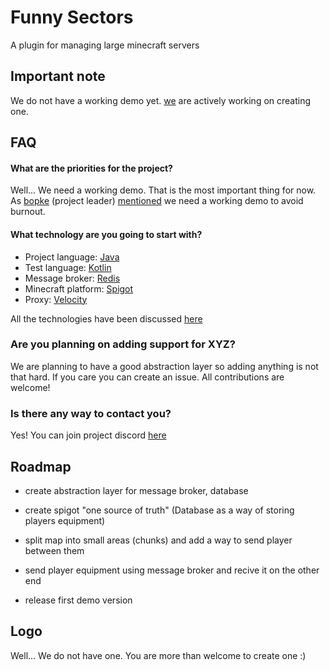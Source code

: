 
# Funny Sectors

A plugin for managing large minecraft servers


## Important note

We do not have a working demo yet. [we](https://github.com/FunnyGuilds/FunnySectors/graphs/contributors) are actively working on creating one.


## FAQ

#### What are the priorities for the project?

Well... We need a working demo. That is the most important thing for now. As [bopke](https://github.com/bopke) (project leader) [mentioned](https://github.com/FunnyGuilds/FunnySectors/issues/6) we need a working demo to avoid burnout.

#### What technology are you going to start with?

* Project language: [Java](https://www.java.com/en/)
* Test language: [Kotlin](https://kotlinlang.org/)
* Message broker: [Redis](https://redis.io/)
* Minecraft platform: [Spigot](https://www.spigotmc.org/)
* Proxy: [Velocity](https://velocitypowered.com/)

All the technologies have been discussed [here](https://github.com/FunnyGuilds/FunnySectors/issues)

### Are you planning on adding support for XYZ?

We are planning to have a good abstraction layer so adding anything is not that hard. If you care you can create an issue. All contributions are welcome!

### Is there any way to contact you?

Yes! You can join project discord [here](https://discord.gg/CYvyq3u)




## Roadmap

- create abstraction layer for message broker, database

- create spigot "one source of truth" (Database as a way of storing players equipment)

- split map into small areas (chunks) and add a way to send player between them

- send player equipment using message broker and recive it on the other end

- release first demo version

## Logo

Well... We do not have one. You are more than welcome to create one :)